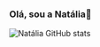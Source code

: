 ### Olá, sou a Natália👋
![Natália GitHub stats](https://github-readme-stats.vercel.app/api?username=httpnatalia&theme=dracula_icons=true)
